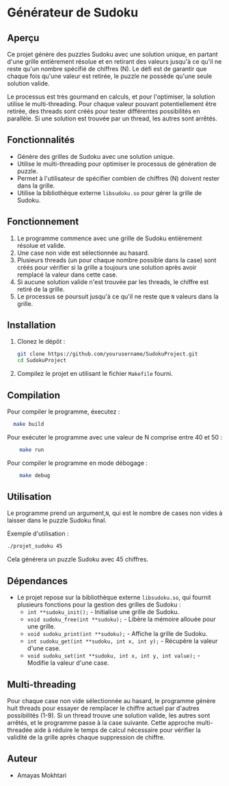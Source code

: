 # Générateur de Sudoku

## Aperçu

Ce projet génère des puzzles Sudoku avec une solution unique, en partant d'une grille entièrement résolue et en retirant des valeurs jusqu'à ce qu'il ne reste qu'un nombre spécifié de chiffres (N). Le défi est de garantir que chaque fois qu'une valeur est retirée, le puzzle ne possède qu'une seule solution valide.

Le processus est très gourmand en calculs, et pour l'optimiser, la solution utilise le multi-threading. Pour chaque valeur pouvant potentiellement être retirée, des threads sont créés pour tester différentes possibilités en parallèle. Si une solution est trouvée par un thread, les autres sont arrêtés.

## Fonctionnalités
- Génère des grilles de Sudoku avec une solution unique.
- Utilise le multi-threading pour optimiser le processus de génération de puzzle.
- Permet à l'utilisateur de spécifier combien de chiffres (N) doivent rester dans la grille.
- Utilise la bibliothèque externe `libsudoku.so` pour gérer la grille de Sudoku.

## Fonctionnement
1. Le programme commence avec une grille de Sudoku entièrement résolue et valide.
2. Une case non vide est sélectionnée au hasard.
3. Plusieurs threads (un pour chaque nombre possible dans la case) sont créés pour vérifier si la grille a toujours une solution après avoir remplacé la valeur dans cette case.
4. Si aucune solution valide n'est trouvée par les threads, le chiffre est retiré de la grille.
5. Le processus se poursuit jusqu'à ce qu'il ne reste que `N` valeurs dans la grille.

## Installation

1. Clonez le dépôt :
    ```bash
   git clone https://github.com/yourusername/SudokuProject.git
   cd SudokuProject
    ```
2. Compilez le projet en utilisant le fichier `Makefile` fourni.

## Compilation
Pour compiler le programme, éxecutez :
  ```bash
    make build
```

Pour exécuter le programme avec une valeur de N comprise entre 40 et 50 :
```bash
    make run
```

Pour compiler le programme en mode débogage :
```bash
    make debug
```

## Utilisation

Le programme prend un argument,`N`, qui est le nombre de cases non vides à laisser dans le puzzle Sudoku final.

Exemple d'utilisation :
```bash
./projet_sudoku 45
```

Cela générera un puzzle Sudoku avec 45 chiffres.

## Dépendances
* Le projet repose sur la bibliothèque externe `libsudoku.so`, qui fournit plusieurs fonctions pour la gestion des grilles de Sudoku :
  - `int **sudoku_init();` - Initialise une grille de Sudoku.
  - `void sudoku_free(int **sudoku);` - Libère la mémoire allouée pour une grille.
  - `void sudoku_print(int **sudoku);` - Affiche la grille de Sudoku.
  - `int sudoku_get(int **sudoku, int x, int y);` - Récupère la valeur d'une case.
  - `void sudoku_set(int **sudoku, int x, int y, int value);` - Modifie la valeur d'une case.

## Multi-threading
Pour chaque case non vide sélectionnée au hasard, le programme génère huit threads pour essayer de remplacer le chiffre actuel par d'autres possibilités (1-9). Si un thread trouve une 
solution valide, les autres sont arrêtés, et le programme passe à la case suivante. Cette approche multi-threadée aide à réduire le temps de calcul nécessaire pour vérifier 
la validité de la grille après chaque suppression de chiffre.

## Auteur
* Amayas Mokhtari
